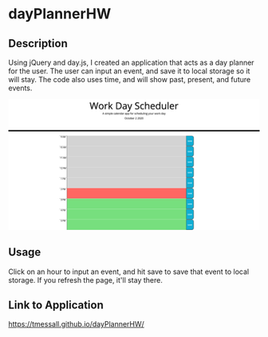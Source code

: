 # dayPlannerHW

## Description

Using jQuery and day.js, I created an application that acts as a day planner for the user. The user can input an event, and save it to local storage so it will stay. The code also uses time, and will show past, present, and future events.

![Day Planner](./assets/images/dayplanner.png)

## Usage

Click on an hour to input an event, and hit save to save that event to local storage. If you refresh the page, it'll stay there.

## Link to Application

https://tmessall.github.io/dayPlannerHW/